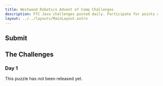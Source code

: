 ```yaml
---
title: Westwood Robotics Advent of Comp Challenges
description: FTC Java challenges posted daily. Participate for points and bragging rights.
layout: ../../layouts/MainLayout.astro
---
```


<!--- Google forms has dropdown menu that selects which day that is being submitted then has long answer submission section that 
the actual code will be submitted to. Email notifies a consultant about the submission so that it can be reviewed and accepted or denied. If accepted a Google sheets will add points to that email based off of how many accepted submissions have already been logged for that day. This google sheets reorganizes itself based on the row with the highest points to the row with the lowest points. This Google sheets is the leaderboard that is embedded on the leaderboard page. --->

## Submit 

<!--- Google forms embed --->

## The Challenges

### Day 1
This puzzle has not been released yet.

